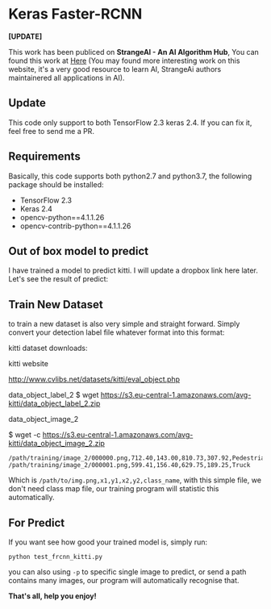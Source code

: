 # Keras Faster-RCNN

**[UPDATE]**

This work has been publiced on **StrangeAI - An AI Algorithm Hub**,  You can found this work at [Here](http://ai.loliloli.pro/) (You may found more interesting work on this website, it's a very good resource to learn AI, StrangeAi authors maintainered all applications in AI).

## Update

This code only support to both TensorFlow 2.3 keras 2.4. If you can fix it, feel free to send me a PR.

## Requirements
Basically, this code supports both python2.7 and python3.7, the following package should be installed:

* TensorFlow 2.3
* Keras 2.4
* opencv-python==4.1.1.26
* opencv-contrib-python==4.1.1.26

## Out of box model to predict

I have trained a model to predict kitti. I will update a dropbox link here later. Let's see the result of predict:

## Train New Dataset

to train a new dataset is also very simple and straight forward. Simply convert your detection label file whatever format into this format:

kitti dataset downloads:

kitti website

http://www.cvlibs.net/datasets/kitti/eval_object.php

data_object_label_2
$ wget https://s3.eu-central-1.amazonaws.com/avg-kitti/data_object_label_2.zip

data_object_image_2

$ wget -c https://s3.eu-central-1.amazonaws.com/avg-kitti/data_object_image_2.zip


```
/path/training/image_2/000000.png,712.40,143.00,810.73,307.92,Pedestrian
/path/training/image_2/000001.png,599.41,156.40,629.75,189.25,Truck
```
Which is `/path/to/img.png,x1,y1,x2,y2,class_name`, with this simple file, we don't need class map file, our training program will statistic this automatically.

## For Predict

If you want see how good your trained model is, simply run:
```
python test_frcnn_kitti.py
```
you can also using `-p` to specific single image to predict, or send a path contains many images, our program will automatically recognise that.

**That's all, help you enjoy!**
